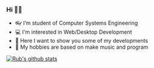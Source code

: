 ### Hi 👋😄
- 👓 I’m student of Computer Systems Engineering
- 💻 I'm interested in Web/Desktop Development
- 🎨 Here I want to show you some of my developments
- 🎼 My hobbies are based on make music and program

[![Rub's github stats](https://github-readme-stats.vercel.app/api?username=RubiselReyesLara)](https://github.com/RubiselReyesLara/github-readme-stats)

